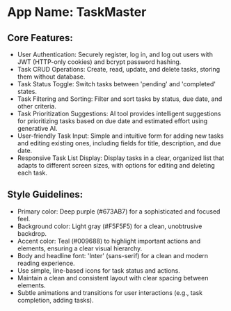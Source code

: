 # **App Name**: TaskMaster

## Core Features:

- User Authentication: Securely register, log in, and log out users with JWT (HTTP-only cookies) and bcrypt password hashing.
- Task CRUD Operations: Create, read, update, and delete tasks, storing them without database.
- Task Status Toggle: Switch tasks between 'pending' and 'completed' states.
- Task Filtering and Sorting: Filter and sort tasks by status, due date, and other criteria.
- Task Prioritization Suggestions: AI tool provides intelligent suggestions for prioritizing tasks based on due date and estimated effort using generative AI. 
- User-friendly Task Input: Simple and intuitive form for adding new tasks and editing existing ones, including fields for title, description, and due date.
- Responsive Task List Display: Display tasks in a clear, organized list that adapts to different screen sizes, with options for editing and deleting each task.

## Style Guidelines:

- Primary color: Deep purple (#673AB7) for a sophisticated and focused feel.
- Background color: Light gray (#F5F5F5) for a clean, unobtrusive backdrop.
- Accent color: Teal (#009688) to highlight important actions and elements, ensuring a clear visual hierarchy.
- Body and headline font: 'Inter' (sans-serif) for a clean and modern reading experience.
- Use simple, line-based icons for task status and actions.
- Maintain a clean and consistent layout with clear spacing between elements.
- Subtle animations and transitions for user interactions (e.g., task completion, adding tasks).